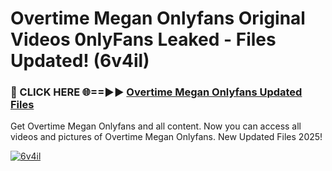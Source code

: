 # Overtime Megan Onlyfans Original Videos 0nlyFans Leaked - Files Updated! (6v4il)

<h3>🔴 CLICK HERE 🌐==►► <a href="https://tinyurl.com/x26r9saj" rel="nofollow">Overtime Megan Onlyfans Updated Files</a></h3>

Get Overtime Megan Onlyfans and all content. Now you can access all videos and pictures of Overtime Megan Onlyfans. New Updated Files 2025!

[![6v4il](https://i.imgur.com/LkgZPqh.gif)](https://tinyurl.com/x26r9saj)

